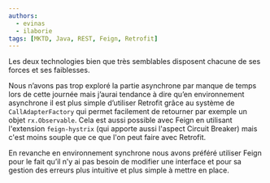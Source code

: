 ```yaml
---
authors:
  - evinas
  - ilaborie
tags: [MKTD, Java, REST, Feign, Retrofit]
---
```


Les deux technologies bien que très semblables disposent chacune de ses forces et ses faiblesses.
<!--more--> 
Nous n’avons pas trop exploré la partie asynchrone par manque de temps lors de cette journée mais j’aurai tendance à dire qu’en environnement asynchrone il est plus simple d’utiliser Retrofit grâce au système de `CallAdapterFactory` qui permet facilement de retourner par exemple un objet `rx.Observable`. Cela est aussi possible avec Feign en utilisant l'extension `feign-hystrix` (qui apporte aussi l'aspect Circuit Breaker) mais c'est moins souple que ce que l'on peut faire avec Retrofit. 

En revanche en environnement synchrone nous avons préféré utiliser Feign pour le fait qu’il n’y ai pas besoin de modifier une interface et pour sa gestion des erreurs plus intuitive et plus simple à mettre en place. 

